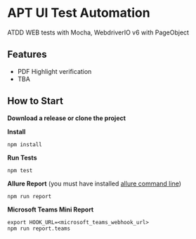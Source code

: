 APT UI Test Automation
====================
ATDD WEB tests with Mocha, WebdriverIO v6 with PageObject


## Features
- PDF Highlight verification
- TBA

## How to Start

**Download a release or clone the project**

**Install**

```npm install```

**Run Tests**

```npm test```

**Allure Report**
(you must have installed [allure command line](https://docs.qameta.io/allure/#_get_started))

```npm run report```

**Microsoft Teams Mini Report**

```
export HOOK_URL=<microsoft_teams_webhook_url>
npm run report.teams
```
